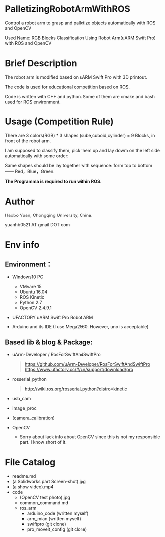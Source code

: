 # PalletizingRobotArmWithROS
Control a robot arm to grasp and palletize objects automatically with ROS and OpenCV

Used Name: RGB Blocks Classification Using Robot Arm(uARM Swift Pro) with ROS and OpenCV


# Brief Description
The robot arm is modified based on uARM Swift Pro with 3D printout.

The code is used for educational competition based on ROS.

Code is written with C++ and python. Some of them are cmake and bash used for ROS environment.


# Usage (Competition Rule)
There are 3 colors(RGB) * 3 shapes (cube,cuboid,cylinder) = 9 Blocks, in front of the robot arm.

I am supposed to classify them, pick them up and lay dowm on the left side automatically with some order:

Same shapes should be lay together with sequence: form top to bottom —— Red，Blue，Green.

**The Programma is required to run within ROS.**


# Author
Haobo Yuan, Chongqing University, China.

yuanhb0521 AT gmail DOT com


# Env info
## Environment：
- Windows10 PC
    - VMvare 15
    - Ubuntu 16.04
    - ROS Kinetic
    - Python 2.7
    - OpenCV 2.4.9.1

- UFACTORY uARM Swift Pro Robot ARM

- Arduino and its IDE (I use Mega2560. However, uno is acceptable)

## Based lib & blog & Package:


- uArm-Developer / RosForSwiftAndSwiftPro
    > https://github.com/uArm-Developer/RosForSwiftAndSwiftPro
    > https://www.ufactory.cc/#/cn/support/download/pro

- rosserial_python
    > http://wiki.ros.org/rosserial_python?distro=kinetic

- usb_cam
- image_proc
- (camera_calibration)
- OpenCV
    - Sorry about lack info about OpenCV since this is not my responsible part. I know short of it.

# File Catalog
- readme.md
- (a Solidworks part Screen-shot).jpg
- (a show video).mp4
- code
    - (OpenCV test photo).jpg
    - common_command.md
    - ros_arm
        - arduino_code (written myself)
        - arm_mian (written myself)
        - swiftpro (git clone)
        - pro_moveit_config (git clone)
